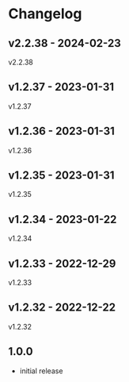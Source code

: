 # Changelog

## v2.2.38 - 2024-02-23

v2.2.38

## v1.2.37 - 2023-01-31

v1.2.37

## v1.2.36 - 2023-01-31

v1.2.36

## v1.2.35 - 2023-01-31

v1.2.35

## v1.2.34 - 2023-01-22

v1.2.34

## v1.2.33 - 2022-12-29

v1.2.33

## v1.2.32 - 2022-12-22

v1.2.32

## 1.0.0

- initial release
